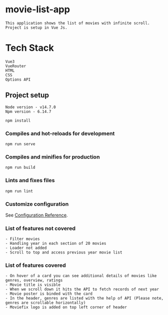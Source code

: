 # movie-list-app 
```
This application shows the list of movies with infinite scroll.
Project is setup in Vue Js.
```

# Tech Stack
```
Vue3
VueRouter
HTML
CSS
Options API
```

## Project setup
```
Node version - v14.7.0
Npm version - 6.14.7

npm install
```

### Compiles and hot-reloads for development
```
npm run serve
```

### Compiles and minifies for production
```
npm run build
```

### Lints and fixes files
```
npm run lint
```

### Customize configuration
See [Configuration Reference](https://cli.vuejs.org/config/).

### List of features not covered
```
- Filter movies 
- Handling year in each section of 20 movies
- Loader not added
- Scroll to top and access previous year movie list

```

### List of features covered
```
- On hover of a card you can see additional details of movies like genres, overview, ratings
- Movie title is visible
- When we scroll down it hits the API to fetch records of next year
- Movie poster is binded with the card
- In the header, genres are listed with the help of API (Please note, genres are scrollable horizontally)
- Moviefix logo is added on top left corner of header

```
